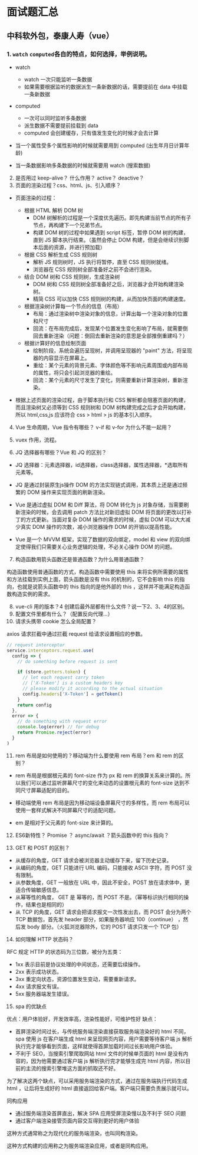 # 面试题汇总

## 中科软外包，泰康人寿（vue）

### 1. `watch` `computed`各自的特点，如何选择，举例说明。

- watch
  - watch 一次只能监听一条数据
  - 如果需要根据监听的数据派生一条新数据的话，需要提前在 data 中挂载一条新数据
- computed 
  - 一次可以同时监听多条数据
  - 派生数据不需要提前挂载到 data
  - computed 会创建缓存，只有值发生变化的时候才会去计算

- 当一个属性受多个属性影响的时候就需要用到 computed (出生年月日计算年龄)
- 当一条数据影响多条数据的时候就需要用 watch (搜索数据)

2. 是否用过 keep-alive？ 什么作用？ active？ deactive？
3. 页面的渲染过程？css、html、js、引入顺序？

- 页面渲染的过程：
  - 根据 HTML 解析 DOM 树
    - DOM 树解析的过程是一个深度优先遍历。即先构建当前节点的所有子节点，再构建下一个兄弟节点。
    - 构建 DOM 树的过程中如果遇到 script 标签，暂停 DOM 树的构建，直到 JS 脚本执行结束。（虽然会停止 DOM 构建，但是会继续识别脚本后面的资源，并进行预加载）
  - 根据 CSS 解析生成 CSS 规则树
    - 解析 JS 规则树时，JS 执行将暂停，直至 CSS 规则树就绪。
    - 浏览器在 CSS 规则树全部准备好之前不会进行渲染。
  - 结合 DOM 树和 CSS 规则树，生成渲染树
    - DOM 树和 CSS 规则树全部准备好之后，浏览器才会开始构建渲染树。
    - 精简 CSS 可以加快 CSS 规则树的构建，从而加快页面的构建速度。
  - 根据渲染树计算每一个节点的信息（布局）
    - 布局：通过渲染树中渲染对象的信息，计算出每一个渲染对象的位置和尺寸
    - 回流：在布局完成后，发现某个位置发生变化影响了布局，就需要倒回去重新渲染（问题：倒回去重新渲染的意思是全部推倒重建吗？）
  - 根据计算好的信息绘制页面
    - 绘制阶段，系统会遍历呈现树，并调用呈现器的 "paint" 方法，将呈现器的内容显示在屏幕上。
    - 重绘：某个元素的背景元素、字体颜色等不影响元素周围或内部布局的属性，将只会引起浏览器的重绘。
    - 回流：某个元素的尺寸发生了变化，则需要重新计算渲染树，重新渲染。

- 根据上述页面的渲染过程，由于脚本执行和 CSS 解析都会阻塞页面的构建，而且渲染树又必须等到 CSS 规则树和 DOM 树构建完成之后才会开始构建，所以 html,css,js 应该符合 css > html > js 的基本引入顺序。

4. Vue 生命周期，Vue 指令有哪些？ v-if 和 v-for 为什么不能一起用？



5. vuex 作用，流程。
6. JQ 选择器有哪些？Vue 和 JQ 的区别？

- JQ 选择器：元素选择器，id选择器，class选择器，属性选择器，*选取所有元素等。

- JQ 是通过封装原生js操作 DOM 的方法实现链式调用，其本质上还是通过频繁的 DOM 操作来实现页面的刷新渲染。
- Vue 是通过虚拟 DOM 和 Diff 算法，将 DOM 转化为 js 对象存储，当需要刷新渲染的时候，会去调用 patch 方法比对新旧虚拟 DOM 将页面的更改以打补丁的方式更新。当面对复杂 DOM 操作的需求的时候，虚拟 DOM 可以大大减少真实 DOM 操作的次数，减小浏览器操作 DOM 的开销以提高性能。
- Vue 是一个 MVVM 框架，实现了数据的双向绑定，model 和 view 的双向绑定使得我们只需要关心业务逻辑的处理，不必关心操作 DOM 的问题。

7. 构造函数用箭头函数还是普通函数？为什么用普通函数？

构造函数使用普通函数的方式，构造函数中需要使用 this 来将实例所需要的属性和方法挂载到实例上面，箭头函数是没有 this 的机制的，它不会影响 this 的指向，也就是说箭头函数中的 this 指向的是他外部的 this ，这样并不能满足构造函数构造实例的需求。

8. vue-cli 用的版本？4 创建后最外层都有什么文件？说一下2、3、4的区别。
9. 配置文件里都有什么？（配置反向代理...）
10. 请求头携带 cookie 怎么全局配置？

axios 请求拦截中通过拦截 request 给请求设置相应的参数。

```js
// request interceptor
service.interceptors.request.use(
  config => {
    // do something before request is sent

    if (store.getters.token) {
      // let each request carry token
      // ['X-Token'] is a custom headers key
      // please modify it according to the actual situation
      config.headers['X-Token'] = getToken()
    }
    return config
  },
  error => {
    // do something with request error
    console.log(error) // for debug
    return Promise.reject(error)
  }
)
```

11. rem 布局是如何使用的？移动端为什么要使用 rem 布局？em 和 rem 的区别？

- rem 布局是根据根元素的 font-size 作为 px 和 rem 的换算关系来计算的。所以我们可以通过监听屏幕尺寸的变化来动态的设置根元素的 font-size 达到不同尺寸屏幕适配的目的。

- 移动端使用 rem 布局是因为移动端设备屏幕尺寸的多样性，而 rem 布局可以使用一套样式解决不同屏幕尺寸的适配问题。

- em 是相对于父元素的 font-size 来计算的。

12. ES6新特性？ Promise ？ async/await ？箭头函数中的 this 指向？

13. GET 和 POST 的区别？

- 从缓存的角度，GET 请求会被浏览器主动缓存下来，留下历史记录。
- 从编码的角度，GET 只能进行 URL 编码，只能接收 ASCII 字符，而 POST 没有限制。
- 从参数角度，GET 一般放在 URL 中，因此不安全，POST 放在请求体中，更适合传输敏感信息。
- 从幂等性的角度， GET 是 幂等的，而 POST 不是。（幂等标识执行相同的操作，结果也是相同的）
- 从 TCP 的角度，GET 请求会把请求报文一次性发出去，而 POST 会分为两个 TCP 数据包，首先发 header 部分，如果服务器响应 100（continue） ，然后发 body 部分。（火狐浏览器除外，它的 POST 请求只发一个 TCP 包）

14. 如何理解 HTTP 状态码？

RFC 规定 HTTP 的状态码为三位数，被分为五类：

- 1xx 表示目前是协议处理的中间状态，还需要后续操作。
- 2xx 表示成功状态。
- 3xx 重定向状态，资源位置发生变动，需要重新请求。
- 4xx 请求报文有误。
- 5xx 服务器端发生错误。

15. spa 的优缺点

优点：用户体验好，开发效率高，渲染性能好，可维护性好
缺点：
  - 首屏渲染时间过长，与传统服务端渲染直接获取服务端渲染好的 html 不同，spa 使用 js 在客户端生成 html 来呈现网页内容，用户需要等待客户端 js 解析执行完才能够看到页面，这样就使得首屏加载时间过长影响用户体验。
  - 不利于 SEO，当搜索引擎爬取网站 html 文件的时候单页面的 html 是没有内容的，因为他需要通过客户端 js 解析执行完才能够生成完 html 内容，所以目前的主流的搜索引擎堆这方面的抓取还不好。

为了解决这两个缺点，可以采用服务端渲染的方式，通过在服务端执行代码生成 html ，让后将生成好的 html 直接返回给客户端。客户端只需要负责展示就可以。

同构应用

- 通过服务端渲染首屏直出，解决 SPA 应用受屏渲染慢以及不利于 SEO 问题
- 通过客户端渲染接管页面内容交互得到更好的用户体验

这种方式通常称之为现代化的服务端渲染，也叫同构渲染。

这种方式构建的应用称之为服务端渲染应用，或者是同构应用。